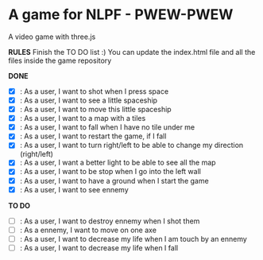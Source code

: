 A game for NLPF - PWEW-PWEW
===========================

A video game with three.js

**RULES**
Finish the TO DO list :)
You can update the index.html file and all the files inside the game repository

**DONE**

- [X] : As a user, I want to shot when I press space
- [X] : As a user, I want to see a little spaceship
- [X] : As a user, I want to move this little spaceship
- [X] : As a user, I want to a map with a tiles
- [X] : As a user, I want to fall when I have no tile under me
- [X] : As a user, I want to restart the game, if I fall
- [x] : As a user, I want to turn right/left to be able to change my direction (right/left)
- [x] : As a user, I want a better light to be able to see all the map
- [x] : As a user, I want to be stop when I go into the left wall
- [x] : As a user, I want to have a ground when I start the game
- [x] : As a user, I want to see ennemy

**TO DO**

- [ ] : As a user, I want to destroy ennemy when I shot them
- [ ] : As a ennemy, I want to move on one axe
- [ ] : As a user, I want to decrease my life when I am touch by an ennemy
- [ ] : As a user, I want to decrease my life when I fall 
